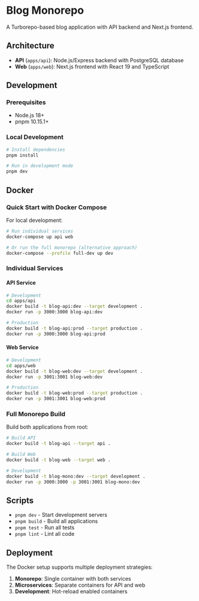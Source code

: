 # Blog Monorepo

A Turborepo-based blog application with API backend and Next.js frontend.

## Architecture

- **API** (`apps/api`): Node.js/Express backend with PostgreSQL database
- **Web** (`apps/web`): Next.js frontend with React 19 and TypeScript

## Development

### Prerequisites
- Node.js 18+
- pnpm 10.15.1+

### Local Development
```bash
# Install dependencies
pnpm install

# Run in development mode
pnpm dev
```

## Docker

### Quick Start with Docker Compose

For local development:
```bash
# Run individual services
docker-compose up api web

# Or run the full monorepo (alternative approach)
docker-compose --profile full-dev up dev
```

### Individual Services

#### API Service
```bash
# Development
cd apps/api
docker build -t blog-api:dev --target development .
docker run -p 3000:3000 blog-api:dev

# Production
docker build -t blog-api:prod --target production .
docker run -p 3000:3000 blog-api:prod
```

#### Web Service
```bash
# Development
cd apps/web
docker build -t blog-web:dev --target development .
docker run -p 3001:3001 blog-web:dev

# Production
docker build -t blog-web:prod --target production .
docker run -p 3001:3001 blog-web:prod
```

### Full Monorepo Build

Build both applications from root:
```bash
# Build API
docker build -t blog-api --target api .

# Build Web
docker build -t blog-web --target web .

# Development
docker build -t blog-mono:dev --target development .
docker run -p 3000:3000 -p 3001:3001 blog-mono:dev
```

## Scripts

- `pnpm dev` - Start development servers
- `pnpm build` - Build all applications
- `pnpm test` - Run all tests
- `pnpm lint` - Lint all code

## Deployment

The Docker setup supports multiple deployment strategies:
1. **Monorepo**: Single container with both services
2. **Microservices**: Separate containers for API and web
3. **Development**: Hot-reload enabled containers
